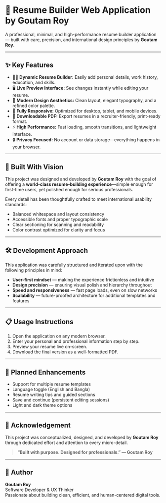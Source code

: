 # 📄 Resume Builder Web Application by Goutam Roy

A professional, minimal, and high-performance resume builder application — built with care, precision, and international design principles by **Goutam Roy**.

---

## ✨ Key Features

- 🧑‍💼 **Dynamic Resume Builder:** Easily add personal details, work history, education, and skills.
- 🖥️ **Live Preview Interface:** See changes instantly while editing your resume.
- 🎨 **Modern Design Aesthetics:** Clean layout, elegant typography, and a refined color palette.
- 📱 **Fully Responsive:** Optimized for desktop, tablet, and mobile devices.
- 📄 **Downloadable PDF:** Export resumes in a recruiter-friendly, print-ready format.
- ⚡ **High Performance:** Fast loading, smooth transitions, and lightweight interface.
- 🔒 **Privacy Focused:** No account or data storage—everything happens in your browser.

---

## 🧠 Built With Vision

This project was designed and developed by **Goutam Roy** with the goal of offering a **world-class resume-building experience**—simple enough for first-time users, yet polished enough for serious professionals.

Every detail has been thoughtfully crafted to meet international usability standards:

- Balanced whitespace and layout consistency  
- Accessible fonts and proper typographic scale  
- Clear sectioning for scanning and readability  
- Color contrast optimized for clarity and focus

---

## 🛠️ Development Approach

This application was carefully structured and iterated upon with the following principles in mind:

- **User-first mindset** — making the experience frictionless and intuitive  
- **Design precision** — ensuring visual polish and hierarchy throughout  
- **Speed and responsiveness** — fast page loads, even on slow networks  
- **Scalability** — future-proofed architecture for additional templates and features

---

## 📋 Usage Instructions

1. Open the application on any modern browser.  
2. Enter your personal and professional information step by step.  
3. Preview your resume live on-screen.  
4. Download the final version as a well-formatted PDF.

---

## 🔮 Planned Enhancements

- Support for multiple resume templates  
- Language toggle (English and Bangla)  
- Resume writing tips and guided sections  
- Save and continue (persistent editing sessions)  
- Light and dark theme options

---

## 🙌 Acknowledgement

This project was conceptualized, designed, and developed by **Goutam Roy** through dedicated effort and attention to every micro-detail.

> **“Built with purpose. Designed for professionals.” — Goutam Roy**

---

## 👤 Author

**Goutam Roy**  
Software Developer & UX Thinker  
Passionate about building clean, efficient, and human-centered digital tools.

